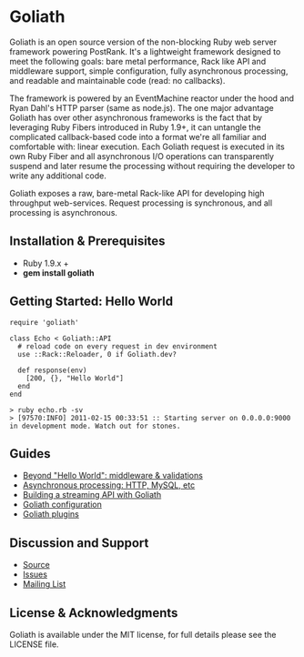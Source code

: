 # Goliath

Goliath is an open source version of the non-blocking Ruby web server framework
powering PostRank. It's a lightweight framework designed to meet the following
goals: bare metal performance, Rack like API and middleware support, simple
configuration, fully asynchronous processing, and readable and maintainable
code (read: no callbacks).

The framework is powered by an EventMachine reactor under the hood and Ryan
Dahl's HTTP parser (same as node.js). The one major advantage Goliath has over
other asynchronous frameworks is the fact that by leveraging Ruby Fibers introduced
in Ruby 1.9+, it can untangle the complicated callback-based code into a format
we're all familiar and comfortable with: linear execution. Each Goliath request
is executed in its own Ruby Fiber and all asynchronous I/O operations can transparently
suspend and later resume the processing without requiring the developer to write
any additional code.

Goliath exposes a raw, bare-metal Rack-like API for developing high throughput
web-services. Request processing is synchronous, and all processing is asynchronous.

## Installation & Prerequisites

* Ruby 1.9.x +
* **gem install goliath**

## Getting Started: Hello World

    require 'goliath'

    class Echo < Goliath::API
      # reload code on every request in dev environment
      use ::Rack::Reloader, 0 if Goliath.dev?

      def response(env)
        [200, {}, "Hello World"]
      end
    end

    > ruby echo.rb -sv
    > [97570:INFO] 2011-02-15 00:33:51 :: Starting server on 0.0.0.0:9000 in development mode. Watch out for stones.

## Guides

* [Beyond "Hello World": middleware & validations]()
* [Asynchronous processing: HTTP, MySQL, etc]()
* [Building a streaming API with Goliath]()
* [Goliath configuration]()
* [Goliath plugins]()

## Discussion and Support

* [Source](https://github.com/postrank-labs/goliath)
* [Issues](https://github.com/postrank-labs/goliath/issues)
* [Mailing List](http://groups.google.com/group/goliath-io)

## License & Acknowledgments

Goliath is available under the MIT license, for full details please see the LICENSE file.

